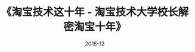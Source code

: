 ---
title: 《淘宝技术这十年 - 淘宝技术大学校长解密淘宝十年》
page: readings
comment: 
date: 2018-12
douban: https://book.douban.com/subject/24335672/
tags: 
- 创业
---